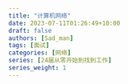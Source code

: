 ```yaml
---
title: "计算机网络"
date: 2023-07-11T01:26:49+10:00
draft: false
authors: [Sad_man]
tags: [面试]
categories: [网络]
series: [24届从零开始到找到工作]
series_weight: 1
---
```


